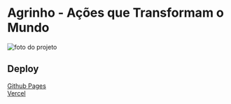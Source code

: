 # Agrinho - Ações que Transformam o Mundo

<img src="https://cdn.discordapp.com/attachments/1113915346106204200/1121888962601041990/agrinho-projeto.jpg" alt="foto do projeto">

## Deploy
[Github Pages](https://k4ik.github.io/projeto-agrinho/)
<br>
[Vercel](https://acoes-que-transformam-o-mundo.vercel.app/)
